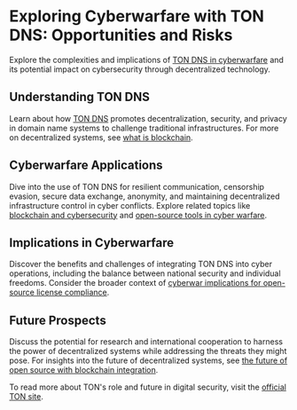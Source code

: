 # Exploring Cyberwarfare with TON DNS: Opportunities and Risks

Explore the complexities and implications of [TON DNS in cyberwarfare](https://theopen.network/) and its potential impact on cybersecurity through decentralized technology.

## Understanding TON DNS

Learn about how [TON DNS](https://www.ton.org/) promotes decentralization, security, and privacy in domain name systems to challenge traditional infrastructures. For more on decentralized systems, see [what is blockchain](https://www.license-token.com/wiki/what-is-blockchain).

## Cyberwarfare Applications

Dive into the use of TON DNS for resilient communication, censorship evasion, secure data exchange, anonymity, and maintaining decentralized infrastructure control in cyber conflicts. Explore related topics like [blockchain and cybersecurity](https://www.license-token.com/wiki/blockchain-and-cybersecurity) and [open-source tools in cyber warfare](https://www.license-token.com/wiki/open-source-tools-in-cyber-warfare).

## Implications in Cyberwarfare

Discover the benefits and challenges of integrating TON DNS into cyber operations, including the balance between national security and individual freedoms. Consider the broader context of [cyberwar implications for open-source license compliance](https://www.license-token.com/wiki/cyberwar-implications-for-open-source-license-compliance).

## Future Prospects

Discuss the potential for research and international cooperation to harness the power of decentralized systems while addressing the threats they might pose. For insights into the future of decentralized systems, see [the future of open source with blockchain integration](https://www.license-token.com/wiki/the-future-of-open-source-with-blockchain-integration).

To read more about TON's role and future in digital security, visit the [official TON site](https://www.ton.org/).